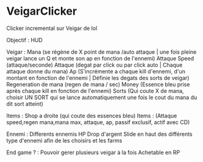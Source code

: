 # VeigarClicker
Clicker incremental sur Veigar de lol

Objectif : 
HUD

Veigar :
Mana (se régène de X point de mana /auto attaque | une fois pleine veigar lance un Q et monte son ap en fonction de l'ennemi)
Attaque Speed (attaque/seconde)
Attaque (degat par click ou par click auto | Chaque attaque donne du mana)
Ap (S'incrémente a chaque kill d'ennemi, d'un montant en fonction de l'ennemi | Définie les degats des sorts de veigar)
Regeneration de mana (regen de mana / sec)
Money (Essence bleu prise après chaque kill en fonction de l'ennemi)
Sorts (Qui coute X de mana, choisir UN SORT qui se lance automatiquement une fois le cout du mana du dit sort atteint)


Items : 
Shop a droite (qui coute des essences bleu)
	Items :
		(Attaque speed,regen mana,mana max, attaque, ap, passif exclusif, actif avec CD)

Ennemi :
Differents ennemis
HP
Drop d'argent
Slide en haut des différents type d'ennemi afin de les choisirs et les farms

End game ? :
Pouvoir gerer plusieurs veigar à la fois
Achetable en RP


